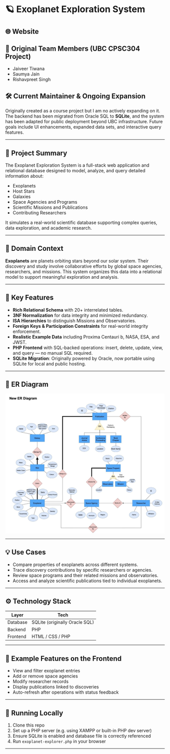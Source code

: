 # 🪐 Exoplanet Exploration System

## 🌐 Website  


## 👥 Original Team Members (UBC CPSC304 Project)
- Jaiveer Tiwana
- Saumya Jain  
- Rishavpreet Singh  

## 🛠️ Current Maintainer & Ongoing Expansion  
Originally created as a course project but I am no actively expanding on it. The backend has been migrated from Oracle SQL to **SQLite**, and the system has been adapted for public deployment beyond UBC infrastructure. Future goals include UI enhancements, expanded data sets, and interactive query features.

---

## 🚀 Project Summary

The Exoplanet Exploration System is a full-stack web application and relational database designed to model, analyze, and query detailed information about:

- Exoplanets  
- Host Stars  
- Galaxies  
- Space Agencies and Programs  
- Scientific Missions and Publications  
- Contributing Researchers

It simulates a real-world scientific database supporting complex queries, data exploration, and academic research.

---

## 🔭 Domain Context

**Exoplanets** are planets orbiting stars beyond our solar system. Their discovery and study involve collaborative efforts by global space agencies, researchers, and missions. This system organizes this data into a relational model to support meaningful exploration and analysis.

---

## 🧩 Key Features

- **Rich Relational Schema** with 20+ interrelated tables.
- **3NF Normalization** for data integrity and minimized redundancy.
- **ISA Hierarchies** to distinguish Missions and Observatories.
- **Foreign Keys & Participation Constraints** for real-world integrity enforcement.
- **Realistic Example Data** including Proxima Centauri b, NASA, ESA, and JWST.
- **PHP Frontend** with SQL-backed operations: insert, delete, update, view, and query — no manual SQL required.
- **SQLite Migration**: Originally powered by Oracle, now portable using SQLite for local and public hosting.

---

## 🧬 ER Diagram

<p align="center">
  <img src="ER-diagram.png" alt="ER Diagram" width="700"/>
</p>

---

## 💡 Use Cases

- Compare properties of exoplanets across different systems.
- Trace discovery contributions by specific researchers or agencies.
- Review space programs and their related missions and observatories.
- Access and analyze scientific publications tied to individual exoplanets.

---

## ⚙️ Technology Stack

| Layer      | Tech               |
|------------|--------------------|
| Database   | SQLite (originally Oracle SQL) |
| Backend    | PHP                |
| Frontend   | HTML / CSS / PHP   |

---

## 🧪 Example Features on the Frontend

- View and filter exoplanet entries
- Add or remove space agencies
- Modify researcher records
- Display publications linked to discoveries
- Auto-refresh after operations with status feedback

---

## 📂 Running Locally

1. Clone this repo  
2. Set up a PHP server (e.g. using XAMPP or built-in PHP dev server)  
3. Ensure SQLite is enabled and database file is correctly referenced  
4. Run `exoplanet-explorer.php` in your browser  

---


